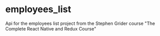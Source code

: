 # employees_list
Api for the employees list project from the Stephen Grider course "The Complete React Native and Redux Course"

